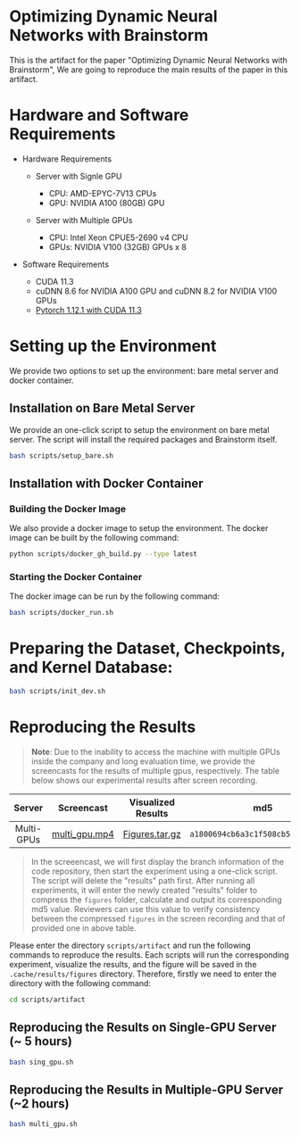 # Optimizing Dynamic Neural Networks with Brainstorm

This is the artifact for the paper "Optimizing Dynamic Neural Networks with Brainstorm", We are going to reproduce the main results of the paper in this artifact.


# Hardware and Software Requirements

- Hardware Requirements
  - Server with Signle GPU
    - CPU: AMD-EPYC-7V13 CPUs
    - GPU: NVIDIA A100 (80GB) GPU

  - Server with Multiple GPUs
    - CPU: Intel Xeon CPUE5-2690 v4 CPU
    - GPUs: NVIDIA V100 (32GB) GPUs x 8

- Software Requirements
  - CUDA 11.3
  - cuDNN 8.6 for NVIDIA A100 GPU and cuDNN 8.2 for NVIDIA V100 GPUs
  - [Pytorch 1.12.1 with CUDA 11.3](https://pytorch.org/get-started/previous-versions/#v1121)

# Setting up the Environment

We provide two options to set up the environment: bare metal server and docker container.

## Installation on Bare Metal Server

We provide an one-click script to setup the environment on bare metal server. The script will install the required packages and Brainstorm itself.

```bash
bash scripts/setup_bare.sh
```

## Installation with Docker Container

### Building the Docker Image

We also provide a docker image to setup the environment. The docker image can be built by the following command:

```bash
python scripts/docker_gh_build.py --type latest
```

### Starting the Docker Container

The docker image can be run by the following command:

```bash
bash scripts/docker_run.sh
```

# Preparing the Dataset, Checkpoints, and Kernel Database:

```bash
bash scripts/init_dev.sh
```

# Reproducing the Results

<!-- > **Note**: Due to the inability to access the machine inside the company and long evaluation time, we provide the screencasts for the results of single gpu and multiple gpus, respectively. The table below shows our experimental results after screen recording and visualization. -->
> **Note**: Due to the inability to access the machine with multiple GPUs inside the company and long evaluation time, we provide the screencasts for the results of multiple gpus, respectively. The table below shows our experimental results after screen recording.

<!-- | Single-GPU |    [single_gpu.mp4](https://drive.google.com/file/d/1ajXGo2wDrLfVioqH8iTuTVFmXS4OReRs/view?usp=share_link)    |           [Figures.tar.gz](https://drive.google.com/file/d/12-4z2sKjxfhl8FzVPbSlvw48J9JKiHWQ/view?usp=sharing)          |    `xxxxx`   | -->
|    Server    | Screencast | Visualized Results |  md5  |
| :--------: | :--------: | :----------------: | :---: |
| Multi-GPUs |[multi_gpu.mp4](https://drive.google.com/file/d/1ajXGo2wDrLfVioqH8iTuTVFmXS4OReRs/view?usp=share_link) | [Figures.tar.gz](https://drive.google.com/file/d/12-4z2sKjxfhl8FzVPbSlvw48J9JKiHWQ/view?usp=sharing) |`a1800694cb6a3c1f508cb57905dff498`|

> In the screeencast, we will first display the branch information of the code repository, then start the experiment using a one-click script. The script will delete the "results" path first. After running all experiments, it will enter the newly created "results" folder to compress the `figures` folder, calculate and output its corresponding md5 value. Reviewers can use this value to verify consistency between the compressed `figures` in the screen recording and that of provided one in above table.


Please enter the directory `scripts/artifact` and run the following commands to reproduce the results. Each scripts will run the corresponding experiment, visualize the results, and the figure will be saved in the `.cache/results/figures` directory. Therefore, firstly we need to enter the directory with the following command:

```bash
cd scripts/artifact
```

## Reproducing the Results on Single-GPU Server (~ 5 hours)

```bash
bash sing_gpu.sh
```

## Reproducing the Results in Multiple-GPU Server (~2 hours)

```bash
bash multi_gpu.sh
```